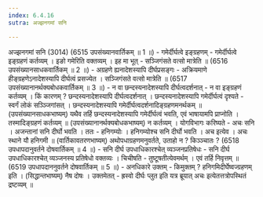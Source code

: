 ```yaml
---
index: 6.4.16
sutra: अज्झनगमां सनि

---
```

 अज्झनगमां सनि (3014) (6515 उपसंख्यानवार्तिकम् ॥ 1 ॥) - गमेर्दीर्घत्वे इङ्ग्रहणम् - गमेर्दीर्घत्वे इङ्ग्रहणं कर्तव्यम् । इङो गमेरिति वक्तव्यम् । इह मा भूत् - सञ्जिगंसते वत्सो मात्रेति ॥ (6516 उपसंख्यानसाधकवार्तिकम् ॥ 2 ॥) - अग्रहणे ह्यनादेशस्यापि दीर्घप्रसङ्गः - अक्रियमाणे हीङ्ग्रहणेऽनादेशस्यापि दीर्घत्वं प्रसज्येत । सञ्जिगंसते वत्सो मात्रेति ॥ (6517 उपसंख्यानानर्थक्यबोधकवार्तिकम् ॥ 3 ॥) - न वा छन्दस्यनादेशस्यापि दीर्घत्वदर्शनात् - न वा इङ्ग्रहणं कर्तव्यम् । किं कारणम् ? छन्दस्यनादेशस्यापि दीर्घत्वदर्शनात् । छन्दस्यनादेशस्यापि गमेर्दीर्घत्वं दृश्यते - स्वर्गं लोकं सञ्ञ्जिगांसत् । छन्दस्यनादेशस्यापि गमेर्दीर्घत्वदर्शनादिङ्ग्रहणमनर्थकम् ॥ (उपसंख्यानसाधकभाष्यम्) यथैव तर्हि छन्दस्यनादेशस्यापि गमेर्दीर्घत्वं भवति, एवं भाषायामपि प्राप्नोति । तस्मादिङ्ग्रहणं कर्तव्यम् ॥ (उपसंख्यानानर्थक्यबोधकभाष्यम्) न कर्तव्यम् । योगविभागः करिष्यते -  अचः सनि । अजन्तानां सनि दीर्घो भवति । ततः -  हनिगम्योः । हनिगम्योश्च सनि दीर्घो भवति । अच इत्येव । अचः स्थाने यौ हनिगमी ॥ (वार्तिकावतरणभाष्यम्) अथोपधाग्रहणमनुवर्तते, उताहो न ? किञ्ञ्चातः ? (6518 उपधापदानुवर्तने दोषवार्तिकम् ॥ 4 ॥) - सनि दीर्घ उपधाधिकारश्चेत् व्यञ्जनप्रतिषेधः - सनि दीर्घ उपधाधिकारश्चेत् व्यञ्जनस्य प्रतिषेधो वक्तव्यः । चिचीषति - तुष्टूषतीत्येवमर्थम् । एवं तर्हि निवृत्तम् ॥ (6519 उपधापदाननुवर्तने दोषवार्तिकम् ॥ 5 ॥) - अनधिकारे उक्तम् - किमुक्तम् ? हनिगमिदीर्घेष्वज्ग्रहणम् इति । (सिद्धान्तभाष्यम्) नैष दोषः । उक्तमेतत् - ह्रस्वो दीर्घः प्लुत इति यत्र ब्रूयात् अचः इत्येतत्तत्रोपस्थितं द्रष्टव्यम् ॥ 